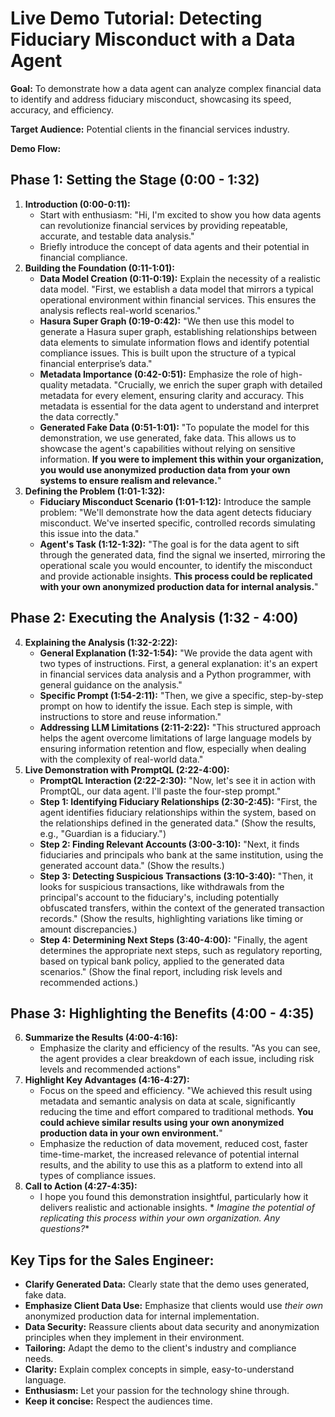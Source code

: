 # Live Demo Tutorial: Detecting Fiduciary Misconduct with a Data Agent

**Goal:** To demonstrate how a data agent can analyze complex financial data to identify and address fiduciary
misconduct, showcasing its speed, accuracy, and efficiency.

**Target Audience:** Potential clients in the financial services industry.

**Demo Flow:**

## Phase 1: Setting the Stage (0:00 - 1:32)

1. **Introduction (0:00-0:11):**
    * Start with enthusiasm: "Hi, I'm excited to show you how data agents can revolutionize financial services by
      providing repeatable, accurate, and testable data analysis."
    * Briefly introduce the concept of data agents and their potential in financial compliance.
2. **Building the Foundation (0:11-1:01):**
    * **Data Model Creation (0:11-0:19):** Explain the necessity of a realistic data model. "First, we establish a data
      model that mirrors a typical operational environment within financial services. This ensures the analysis reflects
      real-world scenarios."
    * **Hasura Super Graph (0:19-0:42):** "We then use this model to generate a Hasura super graph, establishing
      relationships between data elements to simulate information flows and identify potential compliance issues. This
      is built upon the structure of a typical financial enterprise’s data."
    * **Metadata Importance (0:42-0:51):** Emphasize the role of high-quality metadata. "Crucially, we enrich the super
      graph with detailed metadata for every element, ensuring clarity and accuracy. This metadata is essential for the
      data agent to understand and interpret the data correctly."
    * **Generated Fake Data (0:51-1:01):** "To populate the model for this demonstration, we use generated, fake data.
      This allows us to showcase the agent's capabilities without relying on sensitive information. **If you were to
      implement this within your organization, you would use anonymized production data from your own systems to ensure
      realism and relevance.**"
3. **Defining the Problem (1:01-1:32):**
    * **Fiduciary Misconduct Scenario (1:01-1:12):** Introduce the sample problem: "We'll demonstrate how the data agent
      detects fiduciary misconduct. We've inserted specific, controlled records simulating this issue into the data."
    * **Agent's Task (1:12-1:32):** "The goal is for the data agent to sift through the generated data, find the signal
      we inserted, mirroring the operational scale you would encounter, to identify the misconduct and provide
      actionable insights. **This process could be replicated with your own anonymized production data for internal
      analysis.**"

## Phase 2: Executing the Analysis (1:32 - 4:00)

4. **Explaining the Analysis (1:32-2:22):**
    * **General Explanation (1:32-1:54):** "We provide the data agent with two types of instructions. First, a general
      explanation: it's an expert in financial services data analysis and a Python programmer, with general guidance on
      the analysis."
    * **Specific Prompt (1:54-2:11):** "Then, we give a specific, step-by-step prompt on how to identify the issue. Each
      step is simple, with instructions to store and reuse information."
    * **Addressing LLM Limitations (2:11-2:22):** "This structured approach helps the agent overcome limitations of
      large language models by ensuring information retention and flow, especially when dealing with the complexity of
      real-world data."
5. **Live Demonstration with PromptQL (2:22-4:00):**
    * **PromptQL Interaction (2:22-2:30):** "Now, let's see it in action with PromptQL, our data agent. I'll paste the
      four-step prompt."
    * **Step 1: Identifying Fiduciary Relationships (2:30-2:45):** "First, the agent identifies fiduciary relationships
      within the system, based on the relationships defined in the generated data." (Show the results, e.g., "Guardian
      is a fiduciary.")
    * **Step 2: Finding Relevant Accounts (3:00-3:10):** "Next, it finds fiduciaries and principals who bank at the same
      institution, using the generated account data." (Show the results.)
    * **Step 3: Detecting Suspicious Transactions (3:10-3:40):** "Then, it looks for suspicious transactions, like
      withdrawals from the principal's account to the fiduciary's, including potentially obfuscated transfers, within
      the context of the generated transaction records." (Show the results, highlighting variations like timing or
      amount discrepancies.)
    * **Step 4: Determining Next Steps (3:40-4:00):** "Finally, the agent determines the appropriate next steps, such as
      regulatory reporting, based on typical bank policy, applied to the generated data scenarios." (Show the final
      report, including risk levels and recommended actions.)

## Phase 3: Highlighting the Benefits (4:00 - 4:35)

6. **Summarize the Results (4:00-4:16):**
    * Emphasize the clarity and efficiency of the results. "As you can see, the agent provides a clear breakdown of each
      issue, including risk levels and recommended actions"
7. **Highlight Key Advantages (4:16-4:27):**
    * Focus on the speed and efficiency. "We achieved this result using metadata and semantic analysis on data at scale,
      significantly reducing the time and effort compared to traditional methods. **You could achieve similar results
      using your own anonymized production data in your own environment.**"
    * Emphasize the reduction of data movement, reduced cost, faster time-time-market, the increased relevance of
      potential internal results, and the ability to use this as a platform to extend into all types of compliance
      issues.
8. **Call to Action (4:27-4:35):**
    * I hope you found this demonstration insightful, particularly how it delivers realistic and actionable insights. *
      *Imagine the potential of replicating this process within your own organization. Any questions?**

## Key Tips for the Sales Engineer:

* **Clarify Generated Data:** Clearly state that the demo uses generated, fake data.
* **Emphasize Client Data Use:** Emphasize that clients would use *their own* anonymized production data for internal
  implementation.
* **Data Security:** Reassure clients about data security and anonymization principles when they implement in their
  environment.
* **Tailoring:** Adapt the demo to the client's industry and compliance needs.
* **Clarity:** Explain complex concepts in simple, easy-to-understand language.
* **Enthusiasm:** Let your passion for the technology shine through.
* **Keep it concise:** Respect the audiences time.
